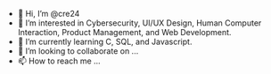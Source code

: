 - 👋 Hi, I’m @cre24
- 👀 I’m interested in Cybersecurity, UI/UX Design, Human Computer Interaction, Product Management, and Web Development.
- 🌱 I’m currently learning C, SQL, and Javascript.
- 💞️ I’m looking to collaborate on ...
- 📫 How to reach me ...

<!---
cre24/cre24 is a ✨ special ✨ repository because its `README.md` (this file) appears on your GitHub profile.
You can click the Preview link to take a look at your changes.
--->
